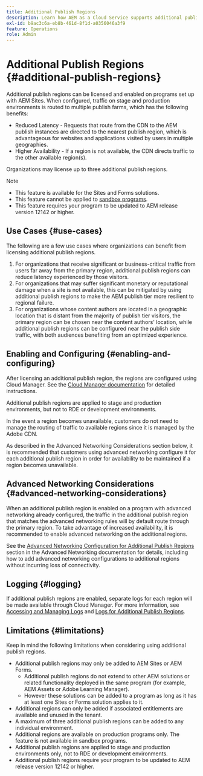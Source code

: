 ```yaml
---
title: Additional Publish Regions
description: Learn how AEM as a Cloud Service supports additional publish regions for increased availability and reduced latency.
exl-id: b9ac3c6a-eb8b-461d-8f1d-a0356046a3f9
feature: Operations
role: Admin
---
```


# Additional Publish Regions {#additional-publish-regions}

Additional publish regions can be licensed and enabled on programs set up with AEM Sites. When configured, traffic on stage and production environments is routed to multiple publish farms, which has the following benefits:

* Reduced Latency - Requests that route from the CDN to the AEM publish instances are directed to the nearest publish region, which is advantageous for websites and applications visited by users in multiple geographies.
* Higher Availability - If a region is not available, the CDN directs traffic to the other available region(s).

Organizations may license up to three additional publish regions.

>[!NOTE]
>
>* This feature is available for the Sites and Forms solutions.
>* This feature cannot be applied to [sandbox programs](/help/implementing/cloud-manager/getting-access-to-aem-in-cloud/introduction-sandbox-programs.md).
>* This feature requires your program to be updated to AEM release version 12142 or higher.

## Use Cases {#use-cases}

The following are a few use cases where organizations can benefit from licensing additional publish regions.

1. For organizations that receive significant or business-critical traffic from users far away from the primary region, additional publish regions can reduce latency experienced by those visitors.
1. For organizations that may suffer significant monetary or reputational damage when a site is not available, this can be mitigated by using additional publish regions to make the AEM publish tier more resilient to regional failure.
1. For organizations whose content authors are located in a geographic location that is distant from the majority of publish tier visitors, the primary region can be chosen near the content authors' location, while additional publish regions can be configured near the publish side traffic, with both audiences benefiting from an optimized experience.

## Enabling and Configuring {#enabling-and-configuring}

After licensing an additional publish region, the regions are configured using Cloud Manager. See the [Cloud Manager documentation](/help/implementing/cloud-manager/manage-environments.md#multiple-regions) for detailed instructions.

Additional publish regions are applied to stage and production environments, but not to RDE or development environments.

In the event a region becomes unavailable, customers do not need to manage the routing of traffic to available regions since it is managed by the Adobe CDN.

As described in the Advanced Networking Considerations section below, it is recommended that customers using advanced networking configure it for each additional publish region in order for availability to be maintained if a region becomes unavailable.


## Advanced Networking Considerations {#advanced-networking-considerations}

When an additional publish region is enabled on a program with advanced networking already configured, the traffic in the additional publish region that matches the advanced networking rules will by default route through the primary region. To take advantage of increased availability, it is recommended to enable advanced networking on the additional regions.

See the [Advanced Networking Configuration for Additional Publish Regions](/help/security/configuring-advanced-networking.md#advanced-networking-configuration-for-additional-publish-regions) section in the Advanced Networking documentation for details, including how to add advanced networking configurations to additional regions without incurring loss of connectivity.

## Logging {#logging}

If additional publish regions are enabled, separate logs for each region will be made available through Cloud Manager. For more information, see [Accessing and Managing Logs](/help/implementing/cloud-manager/manage-logs.md) and [Logs for Additional Publish Regions](/help/implementing/developing/introduction/logging.md#logs-for-additional-publish-regions). 

## Limitations {#limitations}

Keep in mind the following limitations when considering using additional publish regions.

* Additional publish regions may only be added to AEM Sites or AEM Forms.
  * Additional publish regions do not extend to other AEM solutions or related functionality deployed in the same program (for example, AEM Assets or Adobe Learning Manager).
  * However these solutions can be added to a program as long as it has at least one Sites or Forms solution applies to it.
* Additional regions can only be added if associated entitlements are available and unused in the tenant.
* A maximum of three additional publish regions can be added to any individual environment.
* Additional regions are available on production programs only. The feature is not available in sandbox programs.
* Additional publish regions are applied to stage and production environments only, not to RDE or development environments.
* Additional publish regions require your program to be updated to AEM release version 12142 or higher.
